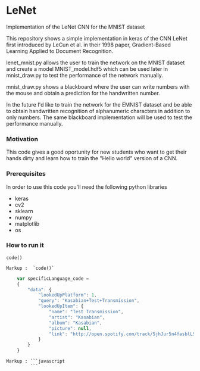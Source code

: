 # LeNet
Implementation of the LeNet CNN for the MNIST dataset

This repository shows a simple implementation in keras of the CNN LeNet first introduced by 
LeCun et al. in their 1998 paper, Gradient-Based Learning Applied to Document Recognition.

lenet_mnist.py allows the user to train the network on the MNIST dataset and create a model
MNIST_model.hdf5 which can be used later in mnist_draw.py to test the performance of the
network manually. 

mnist_draw.py shows a blackboard where the user can write numbers with the mouse and obtain
a prediction for the handwritten number. 

In the future I'd like to train the network for the EMNIST dataset and be able to obtain 
handwritten recognition of alphanumeric characters in addition to only numbers. The same
blackboard implementation will be used to test the performance manually.

### Motivation

This code gives a good oportunity for new students who want to get their hands dirty and learn how to
train the "Hello world" version of a CNN.

### Prerequisites

In order to use this code you'll need the following python libraries

* keras
* cv2
* sklearn
* numpy
* matplotlib
* os


### How to run it


`code()`

    Markup :  `code()`

```javascript
    var specificLanguage_code = 
    {
        "data": {
            "lookedUpPlatform": 1,
            "query": "Kasabian+Test+Transmission",
            "lookedUpItem": {
                "name": "Test Transmission",
                "artist": "Kasabian",
                "album": "Kasabian",
                "picture": null,
                "link": "http://open.spotify.com/track/5jhJur5n4fasblLSCOcrTp"
            }
        }
    }
```

    Markup : ```javascript
             ```
